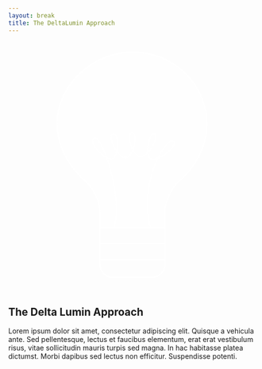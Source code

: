 ```yaml
---
layout: break
title: The DeltaLumin Approach
---
```

<div id="approach" class="section-break">
	<div class="bulb">
		<svg x="0px" y="0px" viewBox="0 0 1200 1200">
			<g id="fill" opacity="0.5">
				<path fill="#FFFFFF" d="M596.8,51.1c312.2,0,498.2,378,219.1,622.9c-35.9,32.6-64.5,100.4-64.5,141v79.2L439,893.8V815
					c0-53-38.4-117.4-67-141C69.1,394.6,318.1,51.1,594.1,51.1H596.8z"/>
			</g>
			<g id="bulb">
				<path fill="none" stroke="#FFFFFF" stroke-width="6" stroke-miterlimit="10" d="M497.8,1132.1h84h105.3h2.2
					c34.3,0,62.1-27.8,62.1-62.1V815c0-40.6,28.6-108.4,64.5-141c279.1-244.9,93.1-622.9-219.1-622.9h-2.7
					c-276,0-525,343.5-222.1,622.9c28.6,23.6,67,88,67,141v255c0,34.3,27.8,62.1,62.1,62.1"/>
			</g>
			<g id="lines">
				<line fill="none" stroke="#FFFFFF" stroke-width="6" stroke-miterlimit="10" x1="439" y1="893.8" x2="751.4" y2="893.8"/>
				<line fill="none" stroke="#FFFFFF" stroke-width="6" stroke-miterlimit="10" x1="439" y1="969.4" x2="751.4" y2="969.4"/>
				<line fill="none" stroke="#FFFFFF" stroke-width="6" stroke-miterlimit="10" x1="439" y1="1046.9" x2="751.4" y2="1046.9"/>
			</g>
			<g id="fillament">
				<path fill="none" stroke="#FFFFFF" stroke-width="6" stroke-miterlimit="10" d="M506.4,893.8c47-140-56.7-447.8-94-429.3
				c-35,16.4,57.5,115.4,89,97.4c26-11.8,34.8-120.1,1-117c-32,12.2,26.9,119.2,63,112.2l-3,0.1c34.9,5.6,63.2-114,32-119.1
				c-30,0-5.2,99.2,32,114c38.9,15.2,100-96,76.2-107.2c-30.4-8.8-46.2,102.2-21,117c29.8,21.2,136.8-60,111-81
				c-41.2-24.8-168.2,209.2-111,411"/>
			</g>
		</svg>
	</div>
	<h2>The Delta Lumin Approach</h2>
</div>

<div class="sectionIntro">
	<p>Lorem ipsum dolor sit amet, consectetur adipiscing elit. Quisque a vehicula ante. Sed pellentesque, lectus et faucibus elementum, erat erat vestibulum risus, vitae sollicitudin mauris turpis sed magna. In hac habitasse platea dictumst. Morbi dapibus sed lectus non efficitur. Suspendisse potenti. </p>
</div>